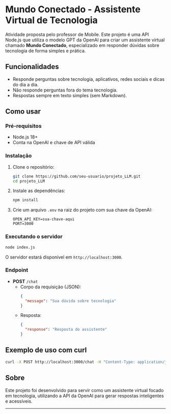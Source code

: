# Mundo Conectado - Assistente Virtual de Tecnologia

Atividade proposta pelo professor de Mobile. Este projeto é uma API Node.js que utiliza o modelo GPT da OpenAI para criar um assistente virtual chamado **Mundo Conectado**, especializado em responder dúvidas sobre tecnologia de forma simples e prática.

## Funcionalidades

- Responde perguntas sobre tecnologia, aplicativos, redes sociais e dicas do dia a dia.
- Não responde perguntas fora do tema tecnologia.
- Respostas sempre em texto simples (sem Markdown).

## Como usar

### Pré-requisitos

- Node.js 18+
- Conta na OpenAI e chave de API válida

### Instalação

1. Clone o repositório:
   ```sh
   git clone https://github.com/seu-usuario/projeto_LLM.git
   cd projeto_LLM
   ```

2. Instale as dependências:
   ```sh
   npm install
   ```

3. Crie um arquivo `.env` na raiz do projeto com sua chave da OpenAI:
   ```
   OPEN_API_KEY=sua-chave-aqui
   PORT=3000
   ```

### Executando o servidor

```sh
node index.js
```

O servidor estará disponível em `http://localhost:3000`.

### Endpoint

- **POST** `/chat`
  - Corpo da requisição (JSON):
    ```json
    {
      "message": "Sua dúvida sobre tecnologia"
    }
    ```
  - Resposta:
    ```json
    {
      "response": "Resposta do assistente"
    }
    ```

## Exemplo de uso com curl

```sh
curl -X POST http://localhost:3000/chat -H "Content-Type: application/json" -d "{\"message\": \"Como instalar o WhatsApp?\"}"
```

## Sobre

Este projeto foi desenvolvido para servir como um assistente virtual focado em tecnologia, utilizando a API da OpenAI para gerar respostas inteligentes e acessíveis.

---